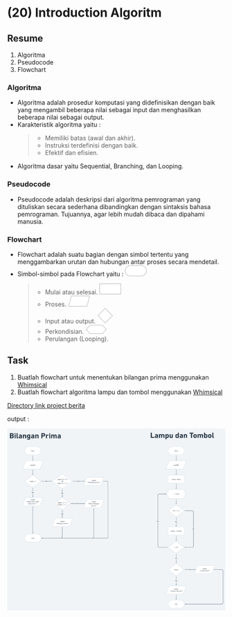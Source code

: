 # (20) Introduction Algoritm

## Resume
1. Algoritma
2. Pseudocode
3. Flowchart

### Algoritma
* Algoritma adalah prosedur komputasi yang didefinisikan dengan baik yang mengambil beberapa nilai sebagai input dan menghasilkan beberapa nilai sebagai output.
* Karakteristik algoritma yaitu :
  > * Memiliki batas (awal dan akhir).
  > * Instruksi terdefinisi dengan baik.
  > * Efektif dan efisien.
* Algoritma dasar yaitu Sequential, Branching, dan Looping.

### Pseudocode
* Pseudocode adalah deskripsi dari algoritma pemrograman yang dituliskan secara sederhana dibandingkan dengan sintaksis bahasa pemrograman. Tujuannya, agar lebih mudah dibaca dan dipahami manusia.

### Flowchart
* Flowchart adalah suatu bagian dengan simbol tertentu yang menggambarkan urutan dan hubungan antar proses secara mendetail.
* Simbol-simbol pada Flowchart yaitu :
  ![shape mulai atau selesai](./screenshots/screenshot%20-%20mulai%20atau%20selesai.png) <br />
  > * Mulai atau selesai.
  ![shape proses](./screenshots/screenshot%20-%20proses.png) <br />
  > * Proses.
  ![shape input atau output](./screenshots/screenshot%20-%20input%20atau%20output.png) <br />
  > * Input atau output.
  ![shape perkondisian](./screenshots/screenshot%20-%20perkondisian.png) <br />
  > * Perkondisian.
  ![shape perkondisian](./screenshots/screenshot%20-%20perulangan%20(looping).png) <br />
  > * Perulangan (Looping).


## Task
1. Buatlah flowchart untuk menentukan bilangan prima menggunakan [Whimsical](https://whimsical.com/)
2. Buatlah flowchart algoritma lampu dan tombol menggunakan [Whimsical](https://whimsical.com/)

[Directory link project berita](./praktikum/link%20flowchart%20whimsical.md)

output :

![Output flowchart dengan whimsical](./screenshots/screenshot%20-%20praktikum%20flowchart.jpg)

